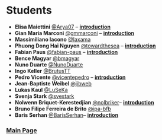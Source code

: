 # Students

- **Elisa Maiettini** [@Arya07](https://github.com/Arya07) – [**introduction**](./students-introduction/Arya07.pdf)
- **Gian Maria Marconi** [@gmmarconi](https://github.com/gmmarconi) – [**introduction**](./students-introduction/gmmarconi.pdf)
- **Massimiliano Iacono** [@Iaxama](https://github.com/Iaxama)
- **Phuong Dong Hai Nguyen** [@towardthesea](https://github.com/towardthesea) – [**introduction**](./students-introduction/towardthesea.pdf)
- **Fabian Paus** [@fabian-paus](https://github.com/fabian-paus) – [**introduction**](./students-introduction/fabian-paus.pdf)
- **Bence Magyar** [@bmagyar](https://github.com/bmagyar)
- **Nuno Duarte** [@NunoDuarte](https://github.com/NunoDuarte)
- **Ingo Keller** [@BrutusTT](https://github.com/BrutusTT)
- **Pedro Vicente** [@vicentepedro](https://github.com/vicentepedro) – [**introduction**](./students-introduction/vicentepedro.pdf)
- **Jean-Baptiste Weibel** [@jibweb](https://github.com/jibweb)
- **Lukas Kaul** [@LuSeKa](https://github.com/LuSeKa)
- **Svenja Stark** [@svestark](https://github.com/svestark)
- **Nolwenn Briquet-Kerestedjian** [@nolbriker](https://github.com/nolbriker)– [**introduction**](./students-introduction/nolbriker.pdf)
- **Bruno Filipe Ferreira de Brito** [@ipa-bfb](https://github.com/ipa-bfb)
- **Baris Serhan** [@BarisSerhan](https://github.com/BarisSerhan)– [**introduction**](./students-introduction/BarisSerhan.pdf)

### [Main Page](./README.md)
